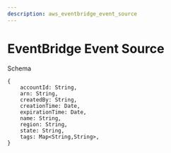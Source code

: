 ```yaml
---
description: aws_eventbridge_event_source
---
```


# EventBridge Event Source

Schema
```
{
	accountId: String,
	arn: String,
	createdBy: String,
	creationTime: Date,
	expirationTime: Date,
	name: String,
	region: String,
	state: String,
	tags: Map<String,String>,
}
```
